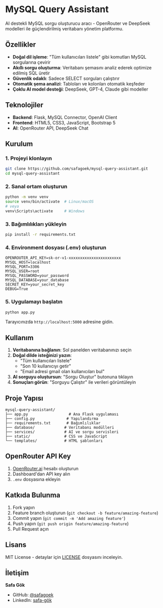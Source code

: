 # MySQL Query Assistant

AI destekli MySQL sorgu oluşturucu aracı - OpenRouter ve DeepSeek modelleri ile güçlendirilmiş veritabanı yönetim platformu.

## Özellikler

- **Doğal dil işleme**: "Tüm kullanıcıları listele" gibi komutları MySQL sorgularına çevirir
- **Akıllı sorgu oluşturma**: Veritabanı şemasını analiz ederek optimize edilmiş SQL üretir
- **Güvenlik odaklı**: Sadece SELECT sorguları çalıştırır
- **Otomatik şema analizi**: Tabloları ve kolonları otomatik keşfeder
- **Çoklu AI model desteği**: DeepSeek, GPT-4, Claude gibi modeller

## Teknolojiler

- **Backend**: Flask, MySQL Connector, OpenAI Client
- **Frontend**: HTML5, CSS3, JavaScript, Bootstrap 5
- **AI**: OpenRouter API, DeepSeek Chat

## Kurulum

### 1. Projeyi klonlayın
```bash
git clone https://github.com/safagoek/mysql-query-assistant.git
cd mysql-query-assistant
```

### 2. Sanal ortam oluşturun
```bash
python -m venv venv
source venv/bin/activate  # Linux/macOS
# veya
venv\Scripts\activate     # Windows
```

### 3. Bağımlılıkları yükleyin
```bash
pip install -r requirements.txt
```

### 4. Environment dosyası (.env) oluşturun
```env
OPENROUTER_API_KEY=sk-or-v1-xxxxxxxxxxxxxxxxxxxxxxx
MYSQL_HOST=localhost
MYSQL_PORT=3306
MYSQL_USER=root
MYSQL_PASSWORD=your_password
MYSQL_DATABASE=your_database
SECRET_KEY=your_secret_key
DEBUG=True
```

### 5. Uygulamayı başlatın
```bash
python app.py
```

Tarayıcınızda `http://localhost:5000` adresine gidin.

## Kullanım

1. **Veritabanına bağlanın**: Sol panelden veritabanınızı seçin
2. **Doğal dilde isteğinizi yazın**: 
   - "Tüm kullanıcıları listele"
   - "Son 10 kullanıcıyı getir" 
   - "Email adresi gmail olan kullanıcıları bul"
3. **AI sorguyu oluştursun**: "Sorgu Oluştur" butonuna tıklayın
4. **Sonuçları görün**: "Sorguyu Çalıştır" ile verileri görüntüleyin

## Proje Yapısı

```
mysql-query-assistant/
├── app.py                  # Ana Flask uygulaması
├── config.py              # Yapılandırma
├── requirements.txt       # Bağımlılıklar
├── database/             # Veritabanı modülleri
├── services/             # AI ve sorgu servisleri
├── static/               # CSS ve JavaScript
└── templates/            # HTML şablonları
```

## OpenRouter API Key

1. [OpenRouter.ai](https://openrouter.ai) hesabı oluşturun
2. Dashboard'dan API key alın
3. `.env` dosyasına ekleyin

## Katkıda Bulunma

1. Fork yapın
2. Feature branch oluşturun (`git checkout -b feature/amazing-feature`)
3. Commit yapın (`git commit -m 'Add amazing feature'`)
4. Push yapın (`git push origin feature/amazing-feature`)
5. Pull Request açın

## Lisans

MIT License - detaylar için [LICENSE](LICENSE) dosyasını inceleyin.

## İletişim

**Safa Gök**
- GitHub: [@safagoek](https://github.com/safagoek)
- LinkedIn: [safa-gök](https://www.linkedin.com/in/safa-g%C3%B6k/)
